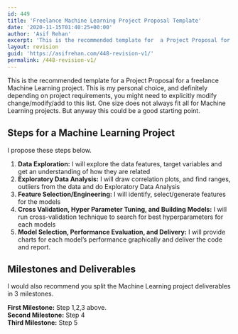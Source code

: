 ```yaml
---
id: 449
title: 'Freelance Machine Learning Project Proposal Template'
date: '2020-11-15T01:40:25+00:00'
author: 'Asif Rehan'
excerpt: 'This is the recommended template for  a Project Proposal for a freelance Machine Learning project. This is my personal choice, and definitely depending on project requirements, you might need to explicitly modify change/modify/add to this list. One size does not always fit all for Machine Learning projects. But anyway this could be a good starting point.'
layout: revision
guid: 'https://asifrehan.com/448-revision-v1/'
permalink: /448-revision-v1/
---
```


This is the recommended template for a Project Proposal for a freelance Machine Learning project. This is my personal choice, and definitely depending on project requirements, you might need to explicitly modify change/modify/add to this list. One size does not always fit all for Machine Learning projects. But anyway this could be a good starting point.

## Steps for a Machine Learning Project

I propose these steps below.

1. **Data Exploration:** I will explore the data features, target variables and get an understanding of how they are related
2. **Exploratory Data Analysis:** I will draw correlation plots, and find ranges, outliers from the data and do Exploratory Data Analysis
3. **Feature Selection/Engineering:** I will identify, select/generate features for the models
4. **Cross Validation, Hyper Parameter Tuning, and Building Models:**  I will run cross-validation technique to search for best hyperparameters for each models
5. **Model Selection, Performance Evaluation, and Delivery:** I will provide charts for each model’s performance graphically and deliver the code and report.

## **Milestones and Deliverables**

I would also recommend you split the Machine Learning project deliverables in 3 milestones.

**First Milestone:**  Step 1,2,3 above.   
**Second Milestone:** Step 4  
**Third Milestone:** Step 5